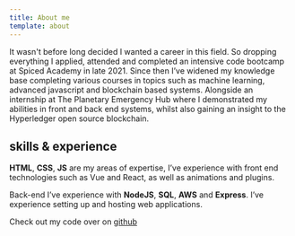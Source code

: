 ```yaml
---
title: About me
template: about
---
```


It wasn't before long decided I wanted a career in this field. So dropping everything I applied, attended and completed an intensive code bootcamp at Spiced Academy in late 2021. Since then I’ve widened my knowledge base completing various courses in topics such as machine learning, advanced javascript and blockchain based systems. Alongside an internship at The Planetary Emergency Hub where I demonstrated my abilities in front and back end systems, whilst also gaining an insight to the Hyperledger open source blockchain.

## skills & experience

**HTML**, **CSS**, **JS** are my areas of expertise, I’ve experience with front end technologies such as Vue and React, as well as animations and plugins.

Back-end I’ve experience with **NodeJS**, **SQL**, **AWS** and **Express**. I’ve experience setting up and hosting web applications.

Check out my code over on [github](https://github.com/TheAngryEnglishman)
